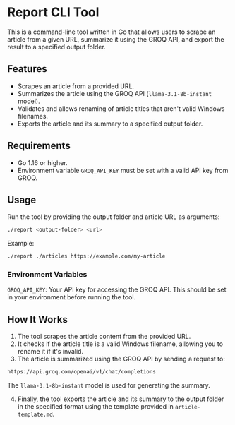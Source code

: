 # Report CLI Tool

This is a command-line tool written in Go that allows users to scrape an article from a given URL, summarize it using the GROQ API, and export the result to a specified output folder.

## Features

- Scrapes an article from a provided URL.
- Summarizes the article using the GROQ API (`llama-3.1-8b-instant` model).
- Validates and allows renaming of article titles that aren't valid Windows filenames.
- Exports the article and its summary to a specified output folder.

## Requirements

- Go 1.16 or higher.
- Environment variable `GROQ_API_KEY` must be set with a valid API key from GROQ.

## Usage

Run the tool by providing the output folder and article URL as arguments:

```bash
./report <output-folder> <url>
```

Example:

```bash
./report ./articles https://example.com/my-article
```

### Environment Variables

`GROQ_API_KEY`: Your API key for accessing the GROQ API. This should be set in your environment before running the tool.

## How It Works

1. The tool scrapes the article content from the provided URL.
2. It checks if the article title is a valid Windows filename, allowing you to rename it if it's invalid.
3. The article is summarized using the GROQ API by sending a request to:

```bash
https://api.groq.com/openai/v1/chat/completions
```

The `llama-3.1-8b-instant` model is used for generating the summary.

4. Finally, the tool exports the article and its summary to the output folder in the specified format using the template provided in `article-template.md`.
